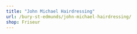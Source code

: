 ```yaml
---
title: "John Michael Hairdressing"
url: /bury-st-edmunds/john-michael-hairdressing/
shop: Friseur
---
```

